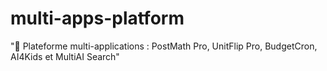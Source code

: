 # multi-apps-platform
"🚀 Plateforme multi-applications : PostMath Pro, UnitFlip Pro, BudgetCron, AI4Kids et MultiAI Search"
